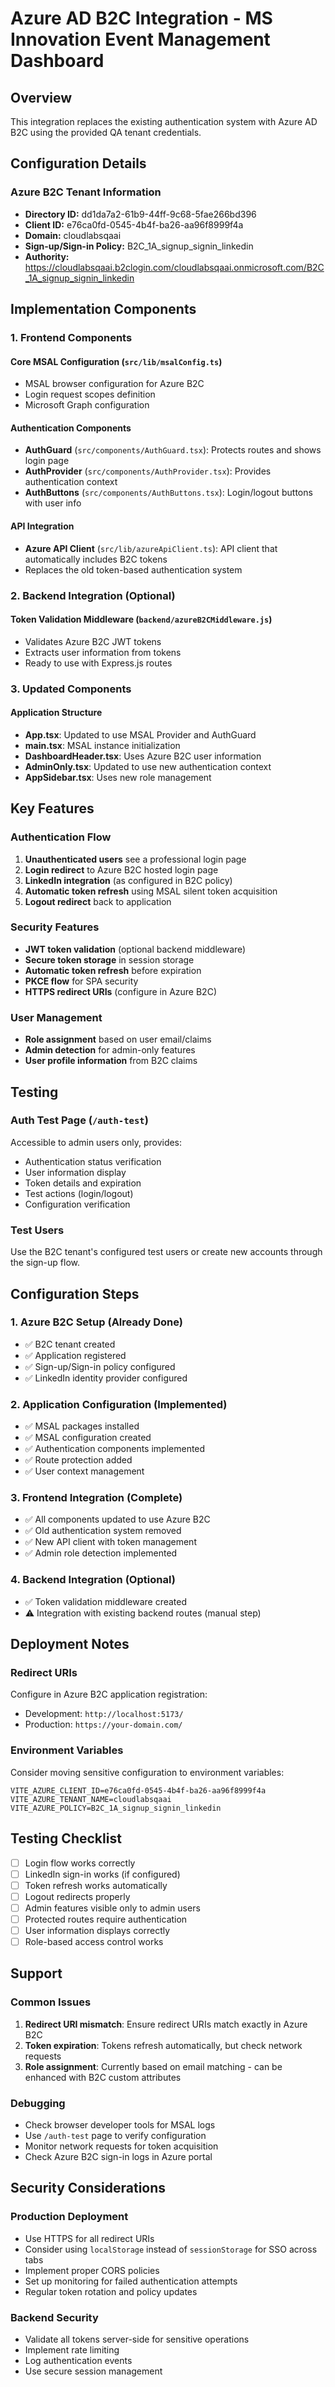 # Azure AD B2C Integration - MS Innovation Event Management Dashboard

## Overview
This integration replaces the existing authentication system with Azure AD B2C using the provided QA tenant credentials.

## Configuration Details

### Azure B2C Tenant Information
- **Directory ID:** dd1da7a2-61b9-44ff-9c68-5fae266bd396
- **Client ID:** e76ca0fd-0545-4b4f-ba26-aa96f8999f4a
- **Domain:** cloudlabsqaai
- **Sign-up/Sign-in Policy:** B2C_1A_signup_signin_linkedin
- **Authority:** https://cloudlabsqaai.b2clogin.com/cloudlabsqaai.onmicrosoft.com/B2C_1A_signup_signin_linkedin

## Implementation Components

### 1. Frontend Components

#### Core MSAL Configuration (`src/lib/msalConfig.ts`)
- MSAL browser configuration for Azure B2C
- Login request scopes definition
- Microsoft Graph configuration

#### Authentication Components
- **AuthGuard** (`src/components/AuthGuard.tsx`): Protects routes and shows login page
- **AuthProvider** (`src/components/AuthProvider.tsx`): Provides authentication context
- **AuthButtons** (`src/components/AuthButtons.tsx`): Login/logout buttons with user info

#### API Integration
- **Azure API Client** (`src/lib/azureApiClient.ts`): API client that automatically includes B2C tokens
- Replaces the old token-based authentication system

### 2. Backend Integration (Optional)

#### Token Validation Middleware (`backend/azureB2CMiddleware.js`)
- Validates Azure B2C JWT tokens
- Extracts user information from tokens
- Ready to use with Express.js routes

### 3. Updated Components

#### Application Structure
- **App.tsx**: Updated to use MSAL Provider and AuthGuard
- **main.tsx**: MSAL instance initialization
- **DashboardHeader.tsx**: Uses Azure B2C user information
- **AdminOnly.tsx**: Updated to use new authentication context
- **AppSidebar.tsx**: Uses new role management

## Key Features

### Authentication Flow
1. **Unauthenticated users** see a professional login page
2. **Login redirect** to Azure B2C hosted login page
3. **LinkedIn integration** (as configured in B2C policy)
4. **Automatic token refresh** using MSAL silent token acquisition
5. **Logout redirect** back to application

### Security Features
- **JWT token validation** (optional backend middleware)
- **Secure token storage** in session storage
- **Automatic token refresh** before expiration
- **PKCE flow** for SPA security
- **HTTPS redirect URIs** (configure in Azure B2C)

### User Management
- **Role assignment** based on user email/claims
- **Admin detection** for admin-only features
- **User profile information** from B2C claims

## Testing

### Auth Test Page (`/auth-test`)
Accessible to admin users only, provides:
- Authentication status verification
- User information display
- Token details and expiration
- Test actions (login/logout)
- Configuration verification

### Test Users
Use the B2C tenant's configured test users or create new accounts through the sign-up flow.

## Configuration Steps

### 1. Azure B2C Setup (Already Done)
- ✅ B2C tenant created
- ✅ Application registered
- ✅ Sign-up/Sign-in policy configured
- ✅ LinkedIn identity provider configured

### 2. Application Configuration (Implemented)
- ✅ MSAL packages installed
- ✅ MSAL configuration created
- ✅ Authentication components implemented
- ✅ Route protection added
- ✅ User context management

### 3. Frontend Integration (Complete)
- ✅ All components updated to use Azure B2C
- ✅ Old authentication system removed
- ✅ New API client with token management
- ✅ Admin role detection implemented

### 4. Backend Integration (Optional)
- ✅ Token validation middleware created
- ⚠️ Integration with existing backend routes (manual step)

## Deployment Notes

### Redirect URIs
Configure in Azure B2C application registration:
- Development: `http://localhost:5173/`
- Production: `https://your-domain.com/`

### Environment Variables
Consider moving sensitive configuration to environment variables:
```env
VITE_AZURE_CLIENT_ID=e76ca0fd-0545-4b4f-ba26-aa96f8999f4a
VITE_AZURE_TENANT_NAME=cloudlabsqaai
VITE_AZURE_POLICY=B2C_1A_signup_signin_linkedin
```

## Testing Checklist

- [ ] Login flow works correctly
- [ ] LinkedIn sign-in works (if configured)
- [ ] Token refresh works automatically
- [ ] Logout redirects properly
- [ ] Admin features visible only to admin users
- [ ] Protected routes require authentication
- [ ] User information displays correctly
- [ ] Role-based access control works

## Support

### Common Issues
1. **Redirect URI mismatch**: Ensure redirect URIs match exactly in Azure B2C
2. **Token expiration**: Tokens refresh automatically, but check network requests
3. **Role assignment**: Currently based on email matching - can be enhanced with B2C custom attributes

### Debugging
- Check browser developer tools for MSAL logs
- Use `/auth-test` page to verify configuration
- Monitor network requests for token acquisition
- Check Azure B2C sign-in logs in Azure portal

## Security Considerations

### Production Deployment
- Use HTTPS for all redirect URIs
- Consider using `localStorage` instead of `sessionStorage` for SSO across tabs
- Implement proper CORS policies
- Set up monitoring for failed authentication attempts
- Regular token rotation and policy updates

### Backend Security
- Validate all tokens server-side for sensitive operations
- Implement rate limiting
- Log authentication events
- Use secure session management